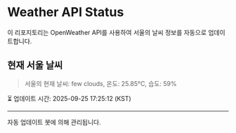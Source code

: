 
# Weather API Status

이 리포지토리는 OpenWeather API를 사용하여 서울의 날씨 정보를 자동으로 업데이트합니다.

## 현재 서울 날씨
> 서울의 현재 날씨: few clouds, 온도: 25.85°C, 습도: 59%

⏳ 업데이트 시간: 2025-09-25 17:25:12 (KST)

---
자동 업데이트 봇에 의해 관리됩니다.
